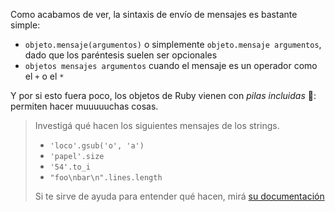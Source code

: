 Como acabamos de ver, la sintaxis de envío de mensajes es bastante simple: 

* `objeto.mensaje(argumentos)` o simplemente `objeto.mensaje argumentos`, dado que los paréntesis suelen ser opcionales
* `objetos mensajes argumentos` cuando el mensaje es un operador como el `+` o el `*`
 
Y por si esto fuera poco, los objetos de Ruby vienen con _pilas incluidas_ :battery:: permiten hacer muuuuuchas cosas.

> Investigá qué hacen los siguientes mensajes de los strings.
>
> * `'loco'.gsub('o', 'a')`
> * `'papel'.size`
> * `'54'.to_i`
> * `"foo\nbar\n".lines.length`
> 
> Si te sirve de ayuda para entender qué hacen, mirá [su documentación](https://ruby-doc.org/core-2.2.0/String.html)
> 